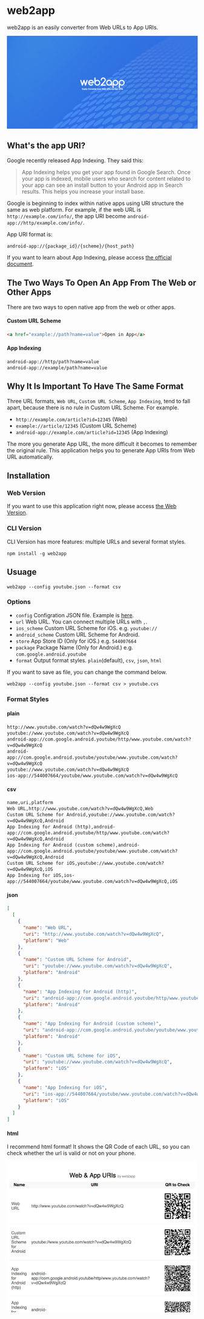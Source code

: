 # web2app

web2app is an easily converter from Web URLs to App URIs.

![web2app](https://raw.githubusercontent.com/herablog/web2app/master/screenshots/home.png)

## What's the app URI?
Google recently released App Indexing. They said this:

> App Indexing helps you get your app found in Google Search. Once your app is indexed, mobile users who search for content related to your app can see an install button to your Android app in Search results. This helps you increase your install base.

Google is beginning to index within native apps using URI structure the same as web platform. For example, if the web URL is `http://example.com/info/`, the app URI become `android-app://http/example.com/info/`.

App URI format is:

```
android-app://{package_id}/{scheme}/{host_path}
```

If you want to learn about App Indexing, please access [the official document](https://developers.google.com/app-indexing/).

## The Two Ways To Open An App From The Web or Other Apps
There are two ways to open native app from the web or other apps.

#### Custom URL Scheme

```html
<a href="example://path?name=value">Open in App</a>
```

#### App Indexing
```
android-app://http/path?name=value
android-app://example/path?name=value
```

## Why It Is Important To Have The Same Format
Three URL formats, `Web URL`, `Custom URL Scheme`, `App Indexing`, tend to fall apart, because there is no rule in Custom URL Scheme. For example.

- `http://example.com/article?id=12345` (Web)
- `example://article/12345` (Custom URL Scheme)
- `android-app://example.com/article?id=12345` (App Indexing)

The more you generate App URL, the more difficult it becomes to remember the original rule. This application helps you to generate App URIs from Web URL automatically.

## Installation

### Web Version
If you want to use this application right now, please access [the Web Version](https://herablog.github.io/web2app/).

### CLI Version
CLI Version has more features: multiple URLs and several format styles.

```
npm install -g web2app
```

## Usuage

```
web2app --config youtube.json --format csv
```

### Options
- `config` Configration JSON file. Example is [here](https://github.com/herablog/web2app/blob/master/examples/youtube_config.json).
- `url` Web URL. You can connect multiple URLs with `,`.
- `ios_scheme` Custom URL Scheme for iOS. e.g. `youtube://`
- `android_scheme` Custom URL Scheme for Android.
- `store` App Store ID (Only for iOS.) e.g. `544007664`
- `package` Package Name (Only for Android.) e.g. `com.google.android.youtube`
- `format` Output format styles. `plain`(default), `csv`, `json`, `html`

If you want to save as file, you can change the command below.

```
web2app --config youtube.json --format csv > youtube.cvs
```

### Format Styles
#### plain
```
http://www.youtube.com/watch?v=dQw4w9WgXcQ
youtube://www.youtube.com/watch?v=dQw4w9WgXcQ
android-app://com.google.android.youtube/http/www.youtube.com/watch?v=dQw4w9WgXcQ
android-app://com.google.android.youtube/youtube/www.youtube.com/watch?v=dQw4w9WgXcQ
youtube://www.youtube.com/watch?v=dQw4w9WgXcQ
ios-app://544007664/youtube/www.youtube.com/watch?v=dQw4w9WgXcQ
```

#### csv
```csv
name,uri,platform
Web URL,http://www.youtube.com/watch?v=dQw4w9WgXcQ,Web
Custom URL Scheme for Android,youtube://www.youtube.com/watch?v=dQw4w9WgXcQ,Android
App Indexing for Android (http),android-app://com.google.android.youtube/http/www.youtube.com/watch?v=dQw4w9WgXcQ,Android
App Indexing for Android (custom scheme),android-app://com.google.android.youtube/youtube/www.youtube.com/watch?v=dQw4w9WgXcQ,Android
Custom URL Scheme for iOS,youtube://www.youtube.com/watch?v=dQw4w9WgXcQ,iOS
App Indexing for iOS,ios-app://544007664/youtube/www.youtube.com/watch?v=dQw4w9WgXcQ,iOS
```

#### json
```json
[
  [
    {
      "name": "Web URL",
      "uri": "http://www.youtube.com/watch?v=dQw4w9WgXcQ",
      "platform": "Web"
    },
    {
      "name": "Custom URL Scheme for Android",
      "uri": "youtube://www.youtube.com/watch?v=dQw4w9WgXcQ",
      "platform": "Android"
    },
    {
      "name": "App Indexing for Android (http)",
      "uri": "android-app://com.google.android.youtube/http/www.youtube.com/watch?v=dQw4w9WgXcQ",
      "platform": "Android"
    },
    {
      "name": "App Indexing for Android (custom scheme)",
      "uri": "android-app://com.google.android.youtube/youtube/www.youtube.com/watch?v=dQw4w9WgXcQ",
      "platform": "Android"
    },
    {
      "name": "Custom URL Scheme for iOS",
      "uri": "youtube://www.youtube.com/watch?v=dQw4w9WgXcQ",
      "platform": "iOS"
    },
    {
      "name": "App Indexing for iOS",
      "uri": "ios-app://544007664/youtube/www.youtube.com/watch?v=dQw4w9WgXcQ",
      "platform": "iOS"
    }
  ]
]
```

#### html
I recommend html format! It shows the QR Code of each URL, so you can check whether the url is valid or not on your phone.

![HTML Format](https://raw.githubusercontent.com/herablog/web2app/master/screenshots/html.png)
